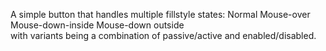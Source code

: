 A simple button that handles multiple fillstyle states:	Normal	Mouse-over	Mouse-down-inside	Mouse-down outside	with variants being a combination of passive/active and enabled/disabled.